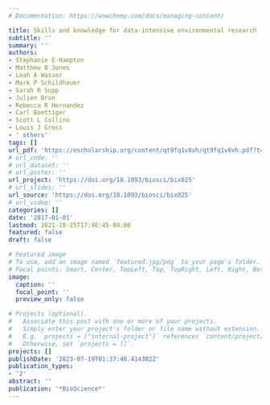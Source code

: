 ```yaml
---
# Documentation: https://wowchemy.com/docs/managing-content/

title: Skills and knowledge for data-intensive environmental research
subtitle: ''
summary: ''
authors:
- Stephanie E Hampton
- Matthew B Jones
- Leah A Wasser
- Mark P Schildhauer
- Sarah R Supp
- Julien Brun
- Rebecca R Hernandez
- Carl Boettiger
- Scott L Collins
- Louis J Gross
- ' others'
tags: []
url_pdf: 'https://escholarship.org/content/qt9fq1v8vh/qt9fq1v8vh.pdf?t=qae0et'
# url_code: ''
# url_dataset: ''
# url_poster: ''
url_project: 'https://doi.org/10.1093/biosci/bix025'
# url_slides: ''
url_source: 'https://doi.org/10.1093/biosci/bix025'
# url_video: ''
categories: []
date: '2017-01-01'
lastmod: 2021-10-25T17:46:45-04:00
featured: false
draft: false

# Featured image
# To use, add an image named `featured.jpg/png` to your page's folder.
# Focal points: Smart, Center, TopLeft, Top, TopRight, Left, Right, BottomLeft, Bottom, BottomRight.
image:
  caption: ''
  focal_point: ''
  preview_only: false

# Projects (optional).
#   Associate this post with one or more of your projects.
#   Simply enter your project's folder or file name without extension.
#   E.g. `projects = ["internal-project"]` references `content/project/deep-learning/index.md`.
#   Otherwise, set `projects = []`.
projects: []
publishDate: '2023-07-19T01:37:48.414382Z'
publication_types:
- '2'
abstract: ''
publication: '*BioScience*'
---
```

